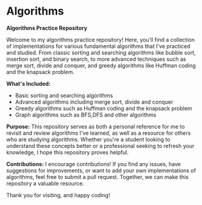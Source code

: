 # Algorithms
**Algorithms Practice Repository**

Welcome to my algorithms practice repository! Here, you'll find a collection of implementations for various fundamental algorithms that I've practiced and studied. From classic sorting and searching algorithms like bubble sort, insertion sort, and binary search, to more advanced techniques such as merge sort, divide and conquer, and greedy algorithms like Huffman coding and the knapsack problem.

**What's Included:**
- Basic sorting and searching algorithms
- Advanced algorithms including merge sort, divide and conquer
- Greedy algorithms such as Huffman coding and the knapsack problem
- Graph algorithms such as BFS,DFS and other algorithms

**Purpose:**
This repository serves as both a personal reference for me to revisit and review algorithms I've learned, as well as a resource for others who are studying algorithms. Whether you're a student looking to understand these concepts better or a professional seeking to refresh your knowledge, I hope this repository proves helpful.

**Contributions:**
I encourage contributions! If you find any issues, have suggestions for improvements, or want to add your own implementations of algorithms, feel free to submit a pull request. Together, we can make this repository a valuable resource.

Thank you for visiting, and happy coding!
